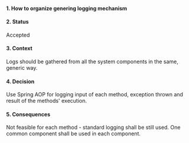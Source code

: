 #### 1. How to organize genering logging mechanism

#### 2. Status 
Accepted

#### 3. Context 
Logs should be gathered from all the system components in the same, generic way.

#### 4. Decision 
Use Spring AOP for logging input of each method, exception thrown and result of the methods' execution.

#### 5. Consequences 
Not feasible for each method - standard logging shall be still used.
One common component shall be used in each component.
